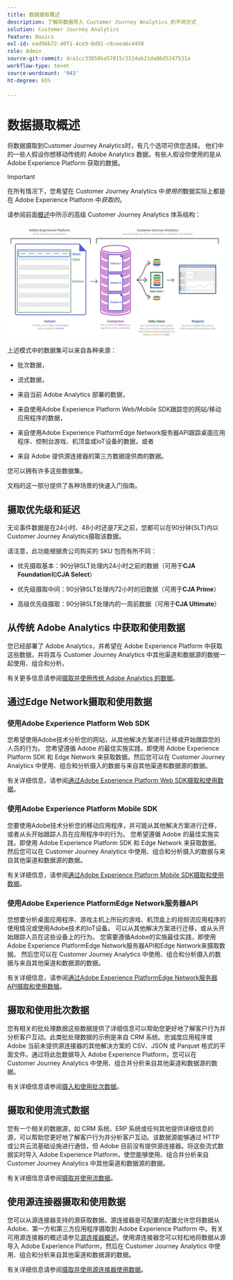 ```yaml
---
title: 数据摄取概述
description: 了解将数据导入 Customer Journey Analytics 的不同方式
solution: Customer Journey Analytics
feature: Basics
exl-id: ead96b72-40f1-4ce9-8d91-c8ceea6c4458
role: Admin
source-git-commit: dca1cc33058ba57815c3534ab21da86d5247531a
workflow-type: tm+mt
source-wordcount: '943'
ht-degree: 65%

---
```


# 数据摄取概述

将数据摄取到Customer Journey Analytics时，有几个选项可供您选择。 他们中的一些人假设你想移动传统的 Adobe Analytics 数据，有些人假设你使用的是从 Adobe Experience Platform 获取的数据。

>[!IMPORTANT]
>
>在所有情况下，您希望在 Customer Journey Analytics 中&#x200B;_使用的_&#x200B;数据实际上都是在 Adobe Experience Platform 中&#x200B;_获取的_。

请参阅前面[概述](https://experienceleague.adobe.com/docs/analytics-platform/using/cja-overview/cja-overview.html?lang=zh-Hans)中所示的高级 Customer Journey Analytics 体系结构：

![Customer Journey Analytics架构（如本节所述）](./assets/cja-architecture.png)

上述模式中的数据集可以来自各种来源：

- 批次数据，

- 流式数据，

- 来自当前 Adobe Analytics 部署的数据，

- 来自使用Adobe Experience Platform Web/Mobile SDK跟踪您的网站/移动应用程序的数据，

- 来自使用Adobe Experience PlatformEdge Network服务器API跟踪桌面应用程序、控制台游戏、机顶盒或IoT设备的数据，或者

- 来自 Adobe 提供源连接器的第三方数据提供商的数据。

您可以拥有许多这些数据集。

文档的这一部分提供了各种场景的快速入门指南。

## 摄取优先级和延迟

无论事件数据是在24小时、48小时还是7天之前，您都可以在90分钟(SLT)内以Customer Journey Analytics摄取该数据。

请注意，此功能根据贵公司购买的 SKU 包而有所不同：

- 优先摄取基本：90分钟SLT处理内24小时之前的数据（可用于&#x200B;**CJA Foundation**&#x200B;和&#x200B;**CJA Select**）

- 优先级摄取中间：90分钟SLT处理内72小时的旧数据（可用于&#x200B;**CJA Prime**）

- 高级优先级摄取：90分钟SLT处理内的一周前数据（可用于&#x200B;**CJA Ultimate**）

## 从传统 Adobe Analytics 中获取和使用数据

您已经部署了 Adobe Analytics，并希望在 Adobe Experience Platform 中获取这些数据，并将其与 Customer Journey Analytics 中其他渠道和数据源的数据一起使用、组合和分析。

有关更多信息请参阅[摄取并使用传统 Adobe Analytics 的数据](./analytics.md)。


## 通过Edge Network摄取和使用数据

### 使用Adobe Experience Platform Web SDK

您希望使用Adobe技术分析您的网站，从其他解决方案进行迁移或开始跟踪您的人员的行为。 您希望遵循 Adobe 的最佳实施实践，即使用 Adobe Experience Platform SDK 和 Edge Network 来获取数据。然后您可以在 Customer Journey Analytics 中使用、组合和分析摄入的数据与来自其他渠道和数据源的数据。

有关详细信息，请参阅[通过Adobe Experience Platform Web SDK摄取和使用数据](./aepwebsdk.md)。

### 使用Adobe Experience Platform Mobile SDK

您要使用Adobe技术分析您的移动应用程序，并可能从其他解决方案进行迁移，或者从头开始跟踪人员在应用程序中的行为。 您希望遵循 Adobe 的最佳实施实践，即使用 Adobe Experience Platform SDK 和 Edge Network 来获取数据。然后您可以在 Customer Journey Analytics 中使用、组合和分析摄入的数据与来自其他渠道和数据源的数据。

有关详细信息，请参阅[通过Adobe Experience Platform Mobile SDK摄取和使用数据](./aepmobilesdk.md)。

### 使用Adobe Experience PlatformEdge Network服务器API

您想要分析桌面应用程序、游戏主机上所玩的游戏、机顶盒上的视频流应用程序的使用情况或使用Adobe技术的IoT设备。 可以从其他解决方案进行迁移，或从头开始跟踪人员在这些设备上的行为。 您需要遵循Adobe的实施最佳实践，即使用Adobe Experience PlatformEdge Network服务器API和Edge Network来摄取数据。 然后您可以在 Customer Journey Analytics 中使用、组合和分析摄入的数据与来自其他渠道和数据源的数据。

有关详细信息，请参阅[通过Adobe Experience PlatformEdge Network服务器API摄取和使用数据](./serverapi.md)。

## 摄取和使用批次数据

您有相关的批处理数据这些数据提供了详细信息可以帮助您更好地了解客户行为并分析客户互动。此类批处理数据的示例是来自 CRM 系统、忠诚度应用程序或 Adobe 当前未提供源连接器的其他解决方案的 CSV、JSON 或 Parquet 格式的平面文件。通过将此批数据导入 Adobe Experience Platform，您可以在 Customer Journey Analytics 中使用、组合并分析来自其他渠道和数据源的数据。

有关详细信息请参阅[摄入和使用批次数据](./batch.md)。

## 摄取和使用流式数据

您有一个相关的数据源，如 CRM 系统、ERP 系统或任何其他提供详细信息的源，可以帮助您更好地了解客户行为并分析客户互动。该数据源能够通过 HTTP 或公共云流基础设施进行通信，但 Adobe 目前没有提供源连接器。将这些流式数据实时导入 Adobe Experience Platform，使您能够使用、组合并分析来自 Customer Journey Analytics 中其他渠道和数据源的数据。

有关详细信息请参阅[摄取并使用流数据](./streaming.md)。

## 使用源连接器摄取和使用数据

您可以从源连接器支持的源获取数据。源连接器是可配置的配置允许您将数据从 Adobe、第一方和第三方应用程序摄取到 Adobe Experience Platform 中。有关可用源连接器的概述请参见[源连接器概述](https://experienceleague.adobe.com/docs/experience-platform/sources/home.html?lang=zh-Hans)。使用源连接器您可以轻松地将数据从源导入 Adobe Experience Platform，然后在 Customer Journey Analytics 中使用、组合和分析来自其他渠道和数据源的数据。

有关详细信息请参阅[摄取并使用源连接器使用数据](./sources.md)。
